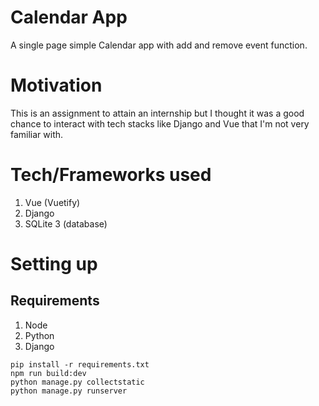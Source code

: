 # Calendar App

A single page simple Calendar app with add and remove event function.

# Motivation

This is an assignment to attain an internship but I thought it was a good chance to interact with tech stacks like Django and Vue that I'm not very familiar with.

<!-- # Screenshots -->

# Tech/Frameworks used

1. Vue (Vuetify)
2. Django
3. SQLite 3 (database)

# Setting up

## Requirements

1. Node
2. Python
3. Django

```
pip install -r requirements.txt
npm run build:dev
python manage.py collectstatic
python manage.py runserver
```
